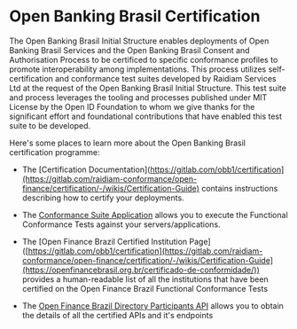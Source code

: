 # Open Banking Brasil Certification

The Open Banking Brasil Initial Structure enables deployments of Open Banking Brasil Services and the Open Banking Brasil Consent and Authorisation Process to be certificed to specific conformance profiles to promote interoperability among implementations. This process utilizes self-certification and conformance test suites developed by Raidiam Services Ltd at the request of the Open Banking Brasil Initial Structure. This test suite and process leverages the tooling and processes published under MIT License by the Open ID Foundation to whom we give thanks for the significant effort and foundational contributions that have enabled this test suite to be developed.

Here's some places to learn more about the Open Banking Brasil certification programme:

- The [Certification Documentation](https://gitlab.com/obb1/certification](https://gitlab.com/raidiam-conformance/open-finance/certification/-/wikis/Certification-Guide) contains instructions describing how to certify your deployments.

- The [Conformance Suite Application](https://web.conformance.directory.openbankingbrasil.org.br/) allows you to execute the Functional Conformance Tests against your servers/applications. 

- The [Open Finance Brazil Certified Institution Page]([https://gitlab.com/obb1/certification](https://gitlab.com/raidiam-conformance/open-finance/certification/-/wikis/Certification-Guide](https://openfinancebrasil.org.br/certificado-de-conformidade/)) provides a human-readable list of all the institutions that have been certified on the Open Finance Brazil Functional Conformance Tests

- The [Open Finance Brazil Directory Participants API]([https://openfinancebrasil.atlassian.net/wiki/spaces/OF/pages/17377913/Lista+de+Participantes]) allows you to obtain the details of all the certified APIs and it's endpoints
